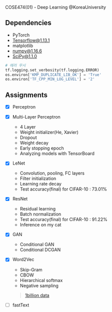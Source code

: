 COSE474(01) - Deep Learning @KoreaUniversity

## Dependencies

- PyTorch
- Tensorflow@1.13.1
- matplotlib
- numpy@1.16.6
- SciPy@1.1.0

```python
# 에러 무시
tf.logging.set_verbosity(tf.logging.ERROR)
os.environ['KMP_DUPLICATE_LIB_OK'] = 'True'
os.environ['TF_CPP_MIN_LOG_LEVEL'] = '2'
```

## Assignments

- [x] Perceptron

- [x] Multi-Layer Perceptron
  - 4 Layer
  - Weight initializer(He, Xavier)
  - Dropout
  - Weight decay
  - Early stopping epoch
  - Analyzing models with TensorBoard
  
- [x] LeNet
  - Convolution, pooling, FC layers
  - Filter initialization
  - Learning rate decay
  - Test accuracy(final) for CIFAR-10 : 73.01%
  
- [x] ResNet
  - Residual learning
  - Batch normalization
  - Test accuracy(final) for CIFAR-10 : 91.22%
  - Inference on my cat
  
- [x] GAN
  - Conditional GAN
  - Conditional DCGAN
  
- [x] Word2Vec
  - Skip-Gram
  - CBOW
  - Hierarchical softmax
  - Negative sampling
  > [1billion data](https://code.google.com/archive/p/word2vec/)

- [ ] fastText